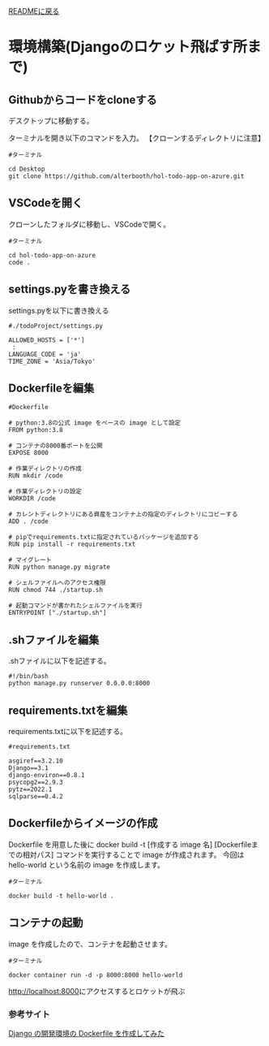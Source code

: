 [READMEに戻る](../README.md)
# 環境構築(Djangoのロケット飛ばす所まで)
## Githubからコードをcloneする
デスクトップに移動する。

ターミナルを開き以下のコマンドを入力。 【クローンするディレクトリに注意】

```
#ターミナル

cd Desktop
git clone https://github.com/alterbooth/hol-todo-app-on-azure.git
```

## VSCodeを開く
クローンしたフォルダに移動し、VSCodeで開く。

```
#ターミナル

cd hol-todo-app-on-azure
code .
```

## settings.pyを書き換える
settings.pyを以下に書き換える

```
#./todoProject/settings.py

ALLOWED_HOSTS = ['*']
 :
LANGUAGE_CODE = 'ja'
TIME_ZONE = 'Asia/Tokyo'
```

## Dockerfileを編集

```
#Dockerfile

# python:3.8の公式 image をベースの image として設定
FROM python:3.8

# コンテナの8000番ポートを公開
EXPOSE 8000

# 作業ディレクトリの作成
RUN mkdir /code

# 作業ディレクトリの設定
WORKDIR /code

# カレントディレクトリにある資産をコンテナ上の指定のディレクトリにコピーする
ADD . /code

# pipでrequirements.txtに指定されているパッケージを追加する
RUN pip install -r requirements.txt

# マイグレート
RUN python manage.py migrate

# シェルファイルへのアクセス権限
RUN chmod 744 ./startup.sh

# 起動コマンドが書かれたシェルファイルを実行
ENTRYPOINT ["./startup.sh"]
```

## .shファイルを編集
.shファイルに以下を記述する。

```
#!/bin/bash
python manage.py runserver 0.0.0.0:8000
```

## requirements.txtを編集
requirements.txtに以下を記述する。

```
#requirements.txt

asgiref==3.2.10
Django==3.1
django-environ==0.8.1
psycopg2==2.9.3
pytz==2022.1
sqlparse==0.4.2
```

## Dockerfileからイメージの作成
Dockerfile を用意した後に docker build -t [作成する image 名] [Dockerfileまでの相対パス] コマンドを実行することで image が作成されます。
今回は hello-world という名前の image を作成します。

```
#ターミナル

docker build -t hello-world .
```


## コンテナの起動
image を作成したので、コンテナを起動させます。

```
#ターミナル

docker container run -d -p 8000:8000 hello-world
```

[http://localhost:8000](http://localhost:8000)にアクセスするとロケットが飛ぶ

### 参考サイト
[Django の開発環境の Dockerfile を作成してみた](https://qiita.com/sugurutakahashi12345/items/6d68e6bb9163961a8d4d)













